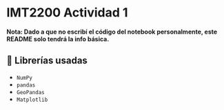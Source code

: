 # IMT2200 Actividad 1
**Nota: Dado a que no escribí el código del notebook personalmente, este README solo tendrá la info básica.**

## 🧰 Librerías usadas
- `NumPy`
- `pandas`
- `GeoPandas`
- `Matplotlib`